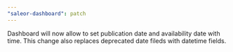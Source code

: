 ```yaml
---
"saleor-dashboard": patch
---
```


Dashboard will now allow to set publication date and availability date with time. This change also replaces deprecated date fileds with datetime fields.
